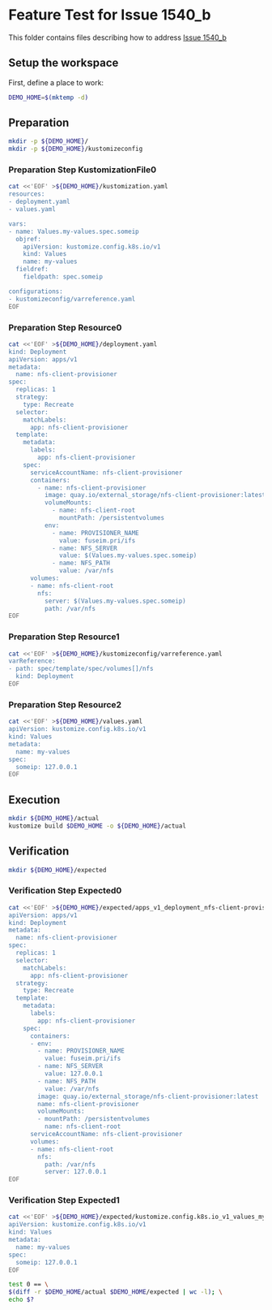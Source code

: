 # Feature Test for Issue 1540_b


This folder contains files describing how to address [Issue 1540_b](https://github.com/kubernetes-sigs/kustomize/issues/1540_b)

## Setup the workspace

First, define a place to work:

<!-- @makeWorkplace @test -->
```bash
DEMO_HOME=$(mktemp -d)
```

## Preparation

<!-- @makeDirectories @test -->
```bash
mkdir -p ${DEMO_HOME}/
mkdir -p ${DEMO_HOME}/kustomizeconfig
```

### Preparation Step KustomizationFile0

<!-- @createKustomizationFile0 @test -->
```bash
cat <<'EOF' >${DEMO_HOME}/kustomization.yaml
resources:
- deployment.yaml
- values.yaml

vars:
- name: Values.my-values.spec.someip
  objref:
    apiVersion: kustomize.config.k8s.io/v1
    kind: Values
    name: my-values
  fieldref:
    fieldpath: spec.someip

configurations:
- kustomizeconfig/varreference.yaml
EOF
```


### Preparation Step Resource0

<!-- @createResource0 @test -->
```bash
cat <<'EOF' >${DEMO_HOME}/deployment.yaml
kind: Deployment
apiVersion: apps/v1
metadata:
  name: nfs-client-provisioner
spec:
  replicas: 1
  strategy:
    type: Recreate
  selector:
    matchLabels:
      app: nfs-client-provisioner
  template:
    metadata:
      labels:
        app: nfs-client-provisioner
    spec:
      serviceAccountName: nfs-client-provisioner
      containers:
        - name: nfs-client-provisioner
          image: quay.io/external_storage/nfs-client-provisioner:latest
          volumeMounts:
            - name: nfs-client-root
              mountPath: /persistentvolumes
          env:
            - name: PROVISIONER_NAME
              value: fuseim.pri/ifs
            - name: NFS_SERVER
              value: $(Values.my-values.spec.someip)
            - name: NFS_PATH
              value: /var/nfs
      volumes:
      - name: nfs-client-root
        nfs:
          server: $(Values.my-values.spec.someip)
          path: /var/nfs
EOF
```


### Preparation Step Resource1

<!-- @createResource1 @test -->
```bash
cat <<'EOF' >${DEMO_HOME}/kustomizeconfig/varreference.yaml
varReference:
- path: spec/template/spec/volumes[]/nfs
  kind: Deployment
EOF
```


### Preparation Step Resource2

<!-- @createResource2 @test -->
```bash
cat <<'EOF' >${DEMO_HOME}/values.yaml
apiVersion: kustomize.config.k8s.io/v1
kind: Values
metadata:
  name: my-values
spec:
  someip: 127.0.0.1
EOF
```

## Execution

<!-- @build @test -->
```bash
mkdir ${DEMO_HOME}/actual
kustomize build $DEMO_HOME -o ${DEMO_HOME}/actual
```

## Verification

<!-- @createExpectedDir @test -->
```bash
mkdir ${DEMO_HOME}/expected
```


### Verification Step Expected0

<!-- @createExpected0 @test -->
```bash
cat <<'EOF' >${DEMO_HOME}/expected/apps_v1_deployment_nfs-client-provisioner.yaml
apiVersion: apps/v1
kind: Deployment
metadata:
  name: nfs-client-provisioner
spec:
  replicas: 1
  selector:
    matchLabels:
      app: nfs-client-provisioner
  strategy:
    type: Recreate
  template:
    metadata:
      labels:
        app: nfs-client-provisioner
    spec:
      containers:
      - env:
        - name: PROVISIONER_NAME
          value: fuseim.pri/ifs
        - name: NFS_SERVER
          value: 127.0.0.1
        - name: NFS_PATH
          value: /var/nfs
        image: quay.io/external_storage/nfs-client-provisioner:latest
        name: nfs-client-provisioner
        volumeMounts:
        - mountPath: /persistentvolumes
          name: nfs-client-root
      serviceAccountName: nfs-client-provisioner
      volumes:
      - name: nfs-client-root
        nfs:
          path: /var/nfs
          server: 127.0.0.1
EOF
```


### Verification Step Expected1

<!-- @createExpected1 @test -->
```bash
cat <<'EOF' >${DEMO_HOME}/expected/kustomize.config.k8s.io_v1_values_my-values.yaml
apiVersion: kustomize.config.k8s.io/v1
kind: Values
metadata:
  name: my-values
spec:
  someip: 127.0.0.1
EOF
```


<!-- @compareActualToExpected @test -->
```bash
test 0 == \
$(diff -r $DEMO_HOME/actual $DEMO_HOME/expected | wc -l); \
echo $?
```

